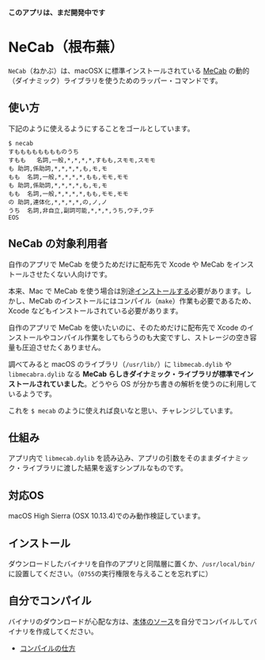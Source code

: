 **このアプリは、まだ開発中です**

# NeCab（根布蕪）

`NeCab`（ねかぶ）は、macOSX に標準インストールされている [MeCab](https://ja.wikipedia.org/wiki/MeCab) の動的（ダイナミック）ライブラリを使うためのラッパー・コマンドです。

## 使い方

下記のように使えるようにすることをゴールとしています。

```
$ necab
すもももももももものうち
すもも   名詞,一般,*,*,*,*,すもも,スモモ,スモモ
も 助詞,係助詞,*,*,*,*,も,モ,モ
もも  名詞,一般,*,*,*,*,もも,モモ,モモ
も 助詞,係助詞,*,*,*,*,も,モ,モ
もも  名詞,一般,*,*,*,*,もも,モモ,モモ
の 助詞,連体化,*,*,*,*,の,ノ,ノ
うち  名詞,非自立,副詞可能,*,*,*,うち,ウチ,ウチ
EOS
```

## NeCab の対象利用者

自作のアプリで MeCab を使うためだけに配布先で Xcode や MeCab をインストールさせたくない人向けです。

本来、Mac で MeCab を使う場合は別途[インストールする](https://qiita.com/search?q=Mac+MeCab+%E3%82%A4%E3%83%B3%E3%82%B9%E3%83%88%E3%83%BC%E3%83%AB)必要があります。しかし、MeCab のインストールにはコンパイル（`make`）作業も必要であるため、Xcode などもインストールされている必要があります。

自作のアプリで MeCab を使いたいのに、そのためだけに配布先で Xcode のインストールやコンパイル作業をしてもらうのも大変ですし、ストレージの空き容量も圧迫させたくありません。

調べてみると macOS のライブラリ（`/usr/lib/`）に `libmecab.dylib` や `libmecabra.dylib` なる **MeCab らしきダイナミック・ライブラリが標準でインストールされていました**。どうやら OS が分かち書きの解析を使うのに利用しているようです。

これを `$ mecab` のように使えれば良いなと思い、チャレンジしています。

## 仕組み

アプリ内で `libmecab.dylib` を読み込み、アプリの引数をそのままダイナミック・ライブラリに渡した結果を返すシンプルなものです。

## 対応OS

macOS High Sierra (OSX 10.13.4)でのみ動作検証しています。

## インストール

ダウンロードしたバイナリを自作のアプリと同階層に置くか、`/usr/local/bin/`に設置してください。（`0755`の実行権限を与えることを忘れずに）

## 自分でコンパイル

バイナリのダウンロードが心配な方は、[本体のソース](https://github.com/KEINOS/NeCab_MeCab-wrapper/tree/master/src)を自分でコンパイルしてバイナリを作成してください。

- [コンパイルの仕方](https://github.com/KEINOS/NeCab_MeCab-wrapper/tree/master/src)

